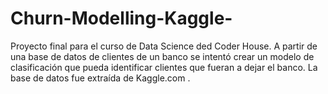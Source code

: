# Churn-Modelling-Kaggle-
Proyecto final para el curso de Data Science ded Coder House. A partir de una base de datos de clientes de un banco se intentó crear un modelo de clasificación
que pueda identificar clientes que fueran a dejar el banco. La base de datos fue extraída de Kaggle.com . 
